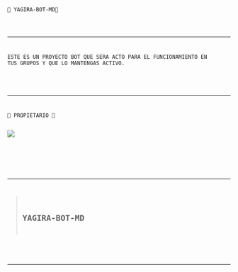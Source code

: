 <summary><code>💎 YAGIRA-BOT-MD💎<b1>

</details>

---

<b1>ESTE ES UN PROYECTO BOT QUE SERA ACTO PARA EL FUNCIONAMIENTO EN TUS GRUPOS Y QUE LO MANTENGAS ACTIVO.<b2>

</details>

---

💎 PROPIETARIO 💎

<img src= "https://files.catbox.moe/om9jai.jpg">
    </p>


</details>

---

> ## YAGIRA-BOT-MD

</details>

---